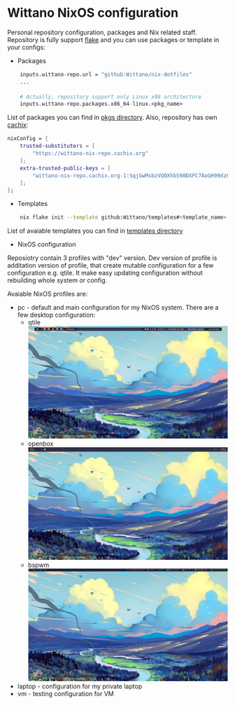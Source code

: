 # Wittano NixOS configuration

Personal repository configuration, packages and Nix related staff. Repository is fully support [flake](https://nixos.wiki/wiki/Flakes) and you can use packages or template in your configs:

- Packages
```nix
    inputs.wittano-repo.url = "github:Wittano/nix-dotfiles"
    ...

    # Actually, repository support only Linux x86 architecture
    inputs.wittano-repo.packages.x86_64-linux.<pkg_name>
```
List of packages you can find in [pkgs directory](./pkgs/README.md). Also, repository has own [cachix](https://app.cachix.org):
```nix
nixConfig = {
    trusted-substituters = [
        "https://wittano-nix-repo.cachix.org"
    ];
    extra-trusted-public-keys = [
        "wittano-nix-repo.cachix.org-1:SqjGwMsbzVQOXhbS90DXFC7AoGH99dzPy8zixK3cyt0="
    ];
};
```  

- Templates
```bash
    nix flake init --template github:Wittano/templates#<template_name>
```
List of avaiable templates you can find in [templates directory](./templates/README.md)

- NixOS configuration

Reposiotry contain 3 profiles with "dev" version. Dev version of profile is additation version of profile, that create mutable configuration for a few configuration e.g. qtile. It make easy updating configuration without rebuilding whole system or config.

Avaiable NixOS profiles are:
- pc - default and main configuration for my NixOS system. There are a few desktop configuration:
    - qtile ![Qtile desktop](./img/qtile.png)
    - openbox ![Openbox desktop](./img/openbox.png)
    - bspwm ![BSPWM desktop](./img/bspwm.png)
- laptop - configuration for my private laptop
- vm - testing configuration for VM